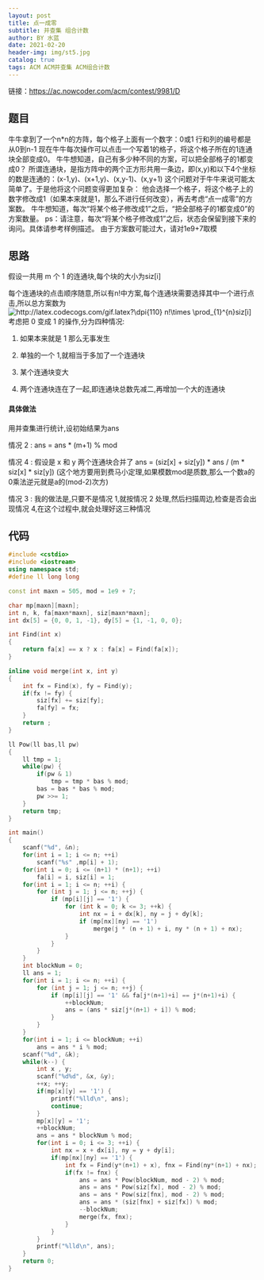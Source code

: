 ```yaml
---
layout: post
title: 点一成零
subtitle: 并查集 组合计数
author: BY 水蓝
date: 2021-02-20
header-img: img/st5.jpg
catalog: true
tags: ACM ACM并查集 ACM组合计数
---
```

链接：https://ac.nowcoder.com/acm/contest/9981/D

## 题目
牛牛拿到了一个n*n的方阵，每个格子上面有一个数字：0或1
行和列的编号都是从0到n-1
现在牛牛每次操作可以点击一个写着1的格子，将这个格子所在的1连通块全部变成0。
牛牛想知道，自己有多少种不同的方案，可以把全部格子的1都变成0？
所谓连通块，是指方阵中的两个正方形共用一条边，即(x,y)和以下4个坐标的数是连通的：(x-1,y)、(x+1,y)、(x,y-1)、(x,y+1)
这个问题对于牛牛来说可能太简单了。于是他将这个问题变得更加复杂：
他会选择一个格子，将这个格子上的数字修改成1（如果本来就是1，那么不进行任何改变），再去考虑“点一成零”的方案数。
牛牛想知道，每次“将某个格子修改成1”之后，“把全部格子的1都变成0”的方案数量。
ps：请注意，每次“将某个格子修改成1”之后，状态会保留到接下来的询问。具体请参考样例描述。
由于方案数可能过大，请对1e9+7取模

## 思路
假设一共用 m 个 1 的连通块,每个块的大小为siz[i]

每个连通块的点击顺序随意,所以有n!中方案,每个连通块需要选择其中一个进行点击,所以总方案数为
<img src="http://latex.codecogs.com/gif.latex?\dpi{110}&space;n!\times&space;\prod_{1}^{n}siz[i]" title="http://latex.codecogs.com/gif.latex?\dpi{110} n!\times \prod_{1}^{n}siz[i]" />
考虑把 0 变成 1 的操作,分为四种情况:

1. 如果本来就是 1 那么无事发生

2. 单独的一个 1,就相当于多加了一个连通块

3. 某个连通块变大

4. 两个连通块连在了一起,即连通块总数先减二,再增加一个大的连通块

#### 具体做法

用并查集进行统计,设初始结果为ans

情况 2 : ans = ans * (m+1) % mod

情况 4 : 假设是 x 和 y 两个连通块合并了 ans =  (siz[x] + siz[y]) * ans / (m * siz[x] * siz[y]) 
(这个地方要用到费马小定理,如果模数mod是质数,那么一个数a的0乘法逆元就是a的(mod-2)次方)

情况 3 : 我的做法是,只要不是情况 1,就按情况 2 处理,然后扫描周边,检查是否会出现情况 4,在这个过程中,就会处理好这三种情况

## 代码
```cpp
#include <cstdio>
#include <iostream>
using namespace std;
#define ll long long

const int maxn = 505, mod = 1e9 + 7;

char mp[maxn][maxn];
int n, k, fa[maxn*maxn], siz[maxn*maxn];
int dx[5] = {0, 0, 1, -1}, dy[5] = {1, -1, 0, 0};

int Find(int x)
{
    return fa[x] == x ? x : fa[x] = Find(fa[x]);
}

inline void merge(int x, int y)
{
    int fx = Find(x), fy = Find(y);
    if(fx != fy) {
        siz[fx] += siz[fy];
        fa[fy] = fx;
    }
    return ;
}

ll Pow(ll bas,ll pw)
{
    ll tmp = 1;
    while(pw) {
        if(pw & 1)
            tmp = tmp * bas % mod;
        bas = bas * bas % mod;
        pw >>= 1;
    }
    return tmp;
}

int main()
{
    scanf("%d", &n);
    for(int i = 1; i <= n; ++i)
        scanf("%s" ,mp[i] + 1);
    for(int i = 0; i <= (n+1) * (n+1); ++i)
        fa[i] = i, siz[i] = 1;
    for(int i = 1; i <= n; ++i) {
        for (int j = 1; j <= n; ++j) {
            if (mp[i][j] == '1') {
                for (int k = 0; k <= 3; ++k) {
                    int nx = i + dx[k], ny = j + dy[k];
                    if (mp[nx][ny] == '1')
                        merge(j * (n + 1) + i, ny * (n + 1) + nx);
                }
            }
        }
    }
    int blockNum = 0;
    ll ans = 1;
    for(int i = 1; i <= n; ++i) {
        for (int j = 1; j <= n; ++j) {
            if (mp[i][j] == '1' && fa[j*(n+1)+i] == j*(n+1)+i) {
                ++blockNum;
                ans = (ans * siz[j*(n+1) + i]) % mod;
            }
        }
    }
    for(int i = 1; i <= blockNum; ++i)
        ans = ans * i % mod;
    scanf("%d", &k);
    while(k--) {
        int x , y;
        scanf("%d%d", &x, &y);
        ++x; ++y;
        if(mp[x][y] == '1') {
            printf("%lld\n", ans);
            continue;
        }
        mp[x][y] = '1';
        ++blockNum;
        ans = ans * blockNum % mod;
        for(int i = 0; i <= 3; ++i) {
            int nx = x + dx[i], ny = y + dy[i];
            if(mp[nx][ny] == '1') {
                int fx = Find(y*(n+1) + x), fnx = Find(ny*(n+1) + nx);
                if(fx != fnx) {
                    ans = ans * Pow(blockNum, mod - 2) % mod;
                    ans = ans * Pow(siz[fx], mod - 2) % mod;
                    ans = ans * Pow(siz[fnx], mod - 2) % mod;
                    ans = ans * (siz[fnx] + siz[fx]) % mod;
                    --blockNum;
                    merge(fx, fnx);
                }
            }
        }
        printf("%lld\n", ans);
    }
    return 0;
}
```
